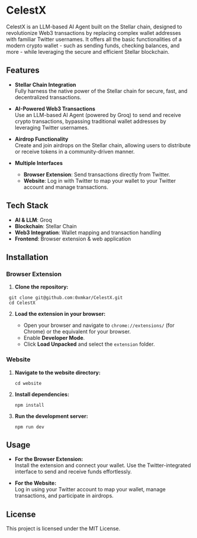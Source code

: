 # CelestX 

CelestX  is an LLM-based AI Agent built on the Stellar chain, designed to revolutionize Web3 transactions by replacing complex wallet addresses with familiar Twitter usernames. It offers all the basic functionalities of a modern crypto wallet - such as sending funds, checking balances, and more - while leveraging the secure and efficient Stellar blockchain.

## Features

- **Stellar Chain Integration**  
  Fully harness the native power of the Stellar chain for secure, fast, and decentralized transactions.

- **AI-Powered Web3 Transactions**  
  Use an LLM-based AI Agent (powered by Groq) to send and receive crypto transactions, bypassing traditional wallet addresses by leveraging Twitter usernames.

- **Airdrop Functionality**  
  Create and join airdrops on the Stellar chain, allowing users to distribute or receive tokens in a community-driven manner.

- **Multiple Interfaces**
  - **Browser Extension**: Send transactions directly from Twitter.
  - **Website**: Log in with Twitter to map your wallet to your Twitter account and manage transactions.

## Tech Stack

- **AI & LLM**: Groq
- **Blockchain**: Stellar Chain
- **Web3 Integration**: Wallet mapping and transaction handling
- **Frontend**: Browser extension & web application

## Installation

### Browser Extension

1. **Clone the repository:**

```
 git clone git@github.com:0xmkar/CelestX.git
 cd CelestX 
```

2. **Load the extension in your browser:**

   - Open your browser and navigate to `chrome://extensions/` (for Chrome) or the equivalent for your browser.
   - Enable **Developer Mode**.
   - Click **Load Unpacked** and select the `extension` folder.

### Website

1. **Navigate to the website directory:**

   ```
   cd website
   ```

2. **Install dependencies:**

   ```
   npm install
   ```

3. **Run the development server:**

   ```
   npm run dev
   ```

## Usage

- **For the Browser Extension:**  
  Install the extension and connect your wallet. Use the Twitter-integrated interface to send and receive funds effortlessly.

- **For the Website:**  
  Log in using your Twitter account to map your wallet, manage transactions, and participate in airdrops.

## License

This project is licensed under the MIT License.
